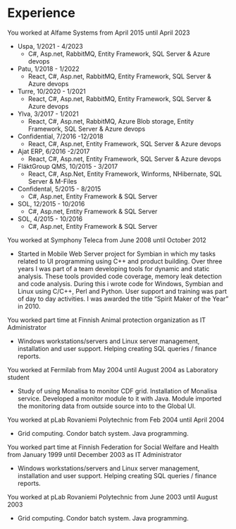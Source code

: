 
# Experience
You worked at Alfame Systems from April 2015 until April 2023
- Uspa, 1/2021 - 4/2023
    - C#, Asp.net, RabbitMQ, Entity Framework, SQL Server & Azure devops
- Patu, 1/2018 - 1/2022
    - React, C#, Asp.net, RabbitMQ, Entity Framework, SQL Server & Azure devops
- Turre, 10/2020 - 1/2021
    - React, C#, Asp.net, RabbitMQ, Entity Framework, SQL Server & Azure devops
- Ylva, 3/2017 - 1/2021
    - React, C#, Asp.net, RabbitMQ, Azure Blob storage, Entity Framework, SQL Server & Azure devops
- Confidential, 7/2016 -12/2018
    - React, C#, Asp.net, Entity Framework, SQL Server & Azure devops
- Ajat ERP, 6/2016 -2/2017
    - React, C#,  Asp.net, Entity Framework, SQL Server & Azure devops
- FläktGroup QMS, 10/2015 - 3/2017
    - React, C#, Asp.Net, Entity Framework, Winforms, NHibernate, SQL Server & M-Files
- Confidental, 5/2015 - 8/2015
    - C#, Asp.net, Entity Framework & SQL Server
- SOL, 12/2015 - 10/2016
    - C#, Asp.net, Entity Framework & SQL Server
- SOL, 4/2015 - 10/2016
    - C#, Asp.net, Entity Framework & SQL Server

You worked at Symphony Teleca from June 2008 until October 2012
- Started in Mobile Web Server project for Symbian in which my tasks related to UI programming using C++ and product building. Over three years I was part of a team developing tools for dynamic and static analysis. These tools provided code coverage, memory leak detection and code analysis. During this i wrote code for Windows, Symbian and Linux using C/C++, Perl and Python. User support and training was part of day to day activities. I was awarded the title “Spirit Maker of the Year” in 2010.

You worked part time at Finnish Animal protection organization as IT Administrator
- Windows workstations/servers and Linux server management, installation and user support. Helping creating SQL queries / finance reports.

You worked at Fermilab from May 2004 until August 2004 as Laboratory student
- Study of using Monalisa to monitor CDF grid. Installation of Monalisa service. Developed a monitor module to it with Java. Module imported the monitoring data from outside source into to the Global UI.

You worked at pLab Rovaniemi Polytechnic from Feb 2004 until April 2004
- Grid computing. Condor batch system. Java programming.

You worked part time at Finnish Federation for Social Welfare and Health from January 1999 until December 2003 as IT Administrator
- Windows workstations/servers and Linux server management, installation and user support. Helping creating SQL queries / finance reports.

You worked at pLab Rovaniemi Polytechnic from June 2003 until August 2003
- Grid computing. Condor batch system. Java programming.